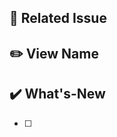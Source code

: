 ## 📌 Related Issue
<!-- 관련 이슈를 설명해주세요. -->

## ✏️ View Name

## ✔️ What's-New
<!-- 한 일들을 적어주세요. -->
- [ ] 
